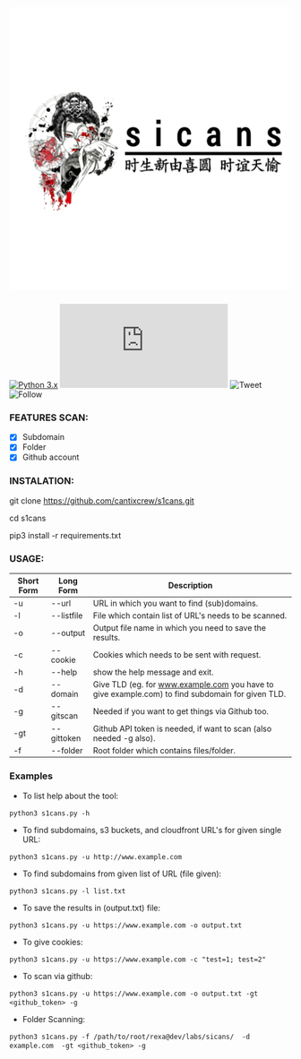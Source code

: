 <h1 align="center">
  <br>
  <a href="https://github.com/cantixcrew/s1cans"><img src="https://github.com/cantixcrew/s1cans/blob/master/img/1593113761752.png" alt="s1cans"></a>
  <br>
</h1>

[![Python 3.x](https://img.shields.io/badge/python-3.6%7C3.7-yellow.svg)](https://www.python.org/) 
![Size](https://img.shields.io/github/size/cantixcrew/s1cans/README.md)
![Tweet](https://img.shields.io/twitter/url?style=social&url=https%3A%2F%2Ftwitter.com%2Fnenghaxor)
![Follow](https://img.shields.io/twitter/follow/nenghaxor?label=Follow&style=social)

### FEATURES SCAN:
- [x] Subdomain
- [x] Folder
- [x] Github account

### INSTALATION:
git clone https://github.com/cantixcrew/s1cans.git

cd s1cans

pip3 install -r requirements.txt

### USAGE:

Short Form    | Long Form     | Description
------------- | ------------- |-------------
-u            | --url         | URL in which you want to find (sub)domains.
-l            | --listfile    | File which contain list of URL's needs to be scanned.
-o            | --output      | Output file name in which you need to save the results.
-c            | --cookie      | Cookies which needs to be sent with request.
-h            | --help        | show the help message and exit.
-d            | --domain      | Give TLD (eg. for www.example.com you have to give example.com) to find subdomain for given TLD.
-g            | --gitscan     | Needed if you want to get things via Github too.
-gt           | --gittoken    | Github API token is needed, if want to scan (also needed -g also).
-f            | --folder      | Root folder which contains files/folder.

### Examples
* To list help about the tool:
```
python3 s1cans.py -h
```
* To find subdomains, s3 buckets, and cloudfront URL's for given single URL:
```
python3 s1cans.py -u http://www.example.com
```
* To find subdomains from given list of URL (file given):
```
python3 s1cans.py -l list.txt
```

* To save the results in (output.txt) file:
```
python3 s1cans.py -u https://www.example.com -o output.txt
```
* To give cookies:
```
python3 s1cans.py -u https://www.example.com -c "test=1; test=2"
```
* To scan via github:
```
python3 s1cans.py -u https://www.example.com -o output.txt -gt <github_token> -g 
```
* Folder Scanning:
```
python3 s1cans.py -f /path/to/root/rexa@dev/labs/sicans/  -d example.com  -gt <github_token> -g
```
